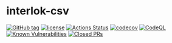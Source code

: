# interlok-csv

[![GitHub tag](https://img.shields.io/github/tag/adaptris/interlok-csv.svg)](https://github.com/adaptris/interlok-csv/tags)
[![license](https://img.shields.io/github/license/adaptris/interlok-csv.svg)](https://github.com/adaptris/interlok-csv/blob/develop/LICENSE)
[![Actions Status](https://github.com/adaptris/interlok-csv/actions/workflows/gradle-publish.yml/badge.svg)](https://github.com/adaptris/interlok-csv/actions)
[![codecov](https://codecov.io/gh/adaptris/interlok-csv/branch/develop/graph/badge.svg)](https://codecov.io/gh/adaptris/interlok-csv)
[![CodeQL](https://github.com/adaptris/interlok-csv/workflows/CodeQL/badge.svg)](https://github.com/adaptris/interlok-csv/security/code-scanning)
[![Known Vulnerabilities](https://snyk.io/test/github/adaptris/interlok-csv/badge.svg?targetFile=build.gradle)](https://snyk.io/test/github/adaptris/interlok-csv?targetFile=build.gradle)
[![Closed PRs](https://img.shields.io/github/issues-pr-closed/adaptris/interlok-csv)](https://github.com/adaptris/interlok-csv/pulls?q=is%3Apr+is%3Aclosed)
